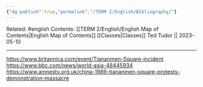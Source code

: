 ```yaml
---
{"dg-publish":true,"permalink":"/TERM 2/English/Bibliography/"}
---
```


Related: #english
Contents: [[TERM 2/English/English Map of Contents\|English Map of Contents]]
[[Classes\|Classes]]
Ted Tudor || 2023-05-10
***

https://www.britannica.com/event/Tiananmen-Square-incident
https://www.bbc.com/news/world-asia-48445934
https://www.amnesty.org.uk/china-1989-tiananmen-square-protests-demonstration-massacre